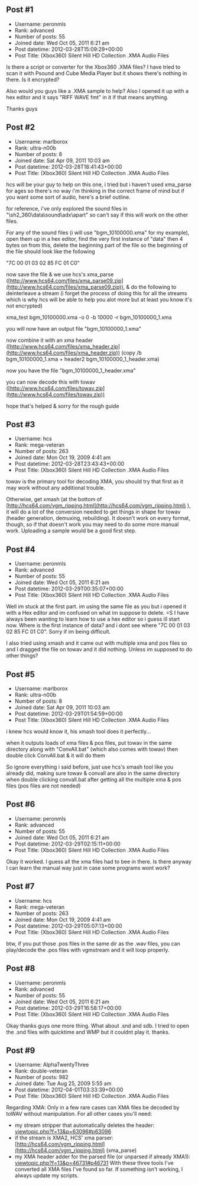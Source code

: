 ## Post #1
- Username: peronmls
- Rank: advanced
- Number of posts: 55
- Joined date: Wed Oct 05, 2011 6:21 am
- Post datetime: 2012-03-28T15:09:29+00:00
- Post Title: (Xbox360) Silent Hill HD Collection .XMA Audio Files

Is there a script or converter for the Xbox360 .XMA files? I have tried to scan it with Psound and Cube Media Player but it shows there's nothing in there. Is it encrypted?

Also would you guys like a .XMA sample to help? Also I opened it up with a hex editor and it says "RIFF WAVE fmt" in it if that means anything.

Thanks guys
## Post #2
- Username: marlborox
- Rank: ultra-n00b
- Number of posts: 8
- Joined date: Sat Apr 09, 2011 10:03 am
- Post datetime: 2012-03-28T18:41:43+00:00
- Post Title: (Xbox360) Silent Hill HD Collection .XMA Audio Files

hcs will be your guy to help on this one, i tried but i haven't used xma_parse for ages so there's no way i'm thinking in the correct frame of mind but if you want some sort of audio, here's a brief outline.

for reference, i've only explored the sound files in "\sh2_360\data\sound\adx\apart\" so can't say if this will work on the other files.

For any of the sound files (i will use "bgm_10100000.xma" for my example), open them up in a hex editor, find the very first instance of "data" then 4 bytes on from this, delete the beginning part of the file so the beginning of the file should look like the following

"7C 00 01 03 02 85 FC 01 C0"

now save the file & we use hcs's xma_parse ([http://www.hcs64.com/files/xma_parse09.zip](http://www.hcs64.com/files/xma_parse09.zip)), & do the following to deinterleave a stream (i forget the process of doing this for all the streams which is why hcs will be able to help you alot more but at least you know it's not encrypted)

xma_test bgm_10100000.xma -o 0 -b 10000 -r bgm_10100000_1.xma

you will now have an output file "bgm_10100000_1.xma"

now combine it with an xma header ([http://www.hcs64.com/files/xma_header.zip](http://www.hcs64.com/files/xma_header.zip))
(copy /b bgm_10100000_1.xma + header2 bgm_10100000_1_header.xma)

now you have the file "bgm_10100000_1_header.xma"

you can now decode this with towav  ([http://www.hcs64.com/files/towav.zip](http://www.hcs64.com/files/towav.zip))

hope that's helped & sorry for the rough guide
## Post #3
- Username: hcs
- Rank: mega-veteran
- Number of posts: 263
- Joined date: Mon Oct 19, 2009 4:41 am
- Post datetime: 2012-03-28T23:43:43+00:00
- Post Title: (Xbox360) Silent Hill HD Collection .XMA Audio Files

towav is the primary tool for decoding XMA, you should try that first as it may work without any additional trouble.

Otherwise, get xmash (at the bottom of [http://hcs64.com/vgm_ripping.html](http://hcs64.com/vgm_ripping.html) ), it will do a lot of the conversion needed to get things in shape for towav (header generation, demuxing, rebuilding).  It doesn't work on every format, though, so if that doesn't work you may need to do some more manual work.  Uploading a sample would be a good first step.
## Post #4
- Username: peronmls
- Rank: advanced
- Number of posts: 55
- Joined date: Wed Oct 05, 2011 6:21 am
- Post datetime: 2012-03-29T00:35:07+00:00
- Post Title: (Xbox360) Silent Hill HD Collection .XMA Audio Files

Well im stuck at the first part. im using the same file as you but i opened it with a Hex editor and im confused on what im suppose to delete. =S I have always been wanting to learn how to use a hex editor so i guess ill start now. Where is the first instance of data? and i dont see where "7C 00 01 03 02 85 FC 01 C0". Sorry if im being difficult.   

I also tried using xmash and it came out with multiple xma and pos files so and I dragged the file on towav and it did nothing. Unless im supposed to do other things?
## Post #5
- Username: marlborox
- Rank: ultra-n00b
- Number of posts: 8
- Joined date: Sat Apr 09, 2011 10:03 am
- Post datetime: 2012-03-29T01:54:59+00:00
- Post Title: (Xbox360) Silent Hill HD Collection .XMA Audio Files

i knew hcs would know it, his xmash tool does it perfectly...

when it outputs loads of xma files & pos files, put towav in the same directory along with "ConvAll.bat" (which also comes with towav) then double click ConvAll.bat & it will do them 

So ignore everything i said before, just use hcs's xmash tool like you already did, making sure towav & convall are also in the same directory when double clicking convall.bat after getting all the multiple xma & pos files (pos files are not needed)
## Post #6
- Username: peronmls
- Rank: advanced
- Number of posts: 55
- Joined date: Wed Oct 05, 2011 6:21 am
- Post datetime: 2012-03-29T02:15:11+00:00
- Post Title: (Xbox360) Silent Hill HD Collection .XMA Audio Files

Okay it worked. I guess all the xma files had to bee in there. Is there anyway I can learn the manual way just in case some programs wont work?
## Post #7
- Username: hcs
- Rank: mega-veteran
- Number of posts: 263
- Joined date: Mon Oct 19, 2009 4:41 am
- Post datetime: 2012-03-29T05:07:13+00:00
- Post Title: (Xbox360) Silent Hill HD Collection .XMA Audio Files

btw, if you put those .pos files in the same dir as the .wav files, you can play/decode the .pos files with vgmstream and it will loop properly.
## Post #8
- Username: peronmls
- Rank: advanced
- Number of posts: 55
- Joined date: Wed Oct 05, 2011 6:21 am
- Post datetime: 2012-03-29T16:58:17+00:00
- Post Title: (Xbox360) Silent Hill HD Collection .XMA Audio Files

Okay thanks guys one more thing. What about .snd and sdb. I tried to open the .snd files with quicktime and WMP but it couldnt play it. thanks.
## Post #9
- Username: AlphaTwentyThree
- Rank: double-veteran
- Number of posts: 982
- Joined date: Tue Aug 25, 2009 5:55 am
- Post datetime: 2012-04-01T03:33:39+00:00
- Post Title: (Xbox360) Silent Hill HD Collection .XMA Audio Files

Regarding XMA: Only in a few rare cases can XMA files be decoded by toWAV without manipulation.
For all other cases you'll need:
- my stream stripper that automatically deletes the header: [viewtopic.php?f=13&p=63096#p63096](http://forum.xentax.com/viewtopic.php?f=13&p=63096#p63096)
- if the stream is XMA2, HCS' xma parser: [http://hcs64.com/vgm_ripping.html](http://hcs64.com/vgm_ripping.html) (xma_parse)
- my XMA header adder for the parsed file (or unparsed if already XMA1): [viewtopic.php?f=13&p=46731#p46731](http://forum.xentax.com/viewtopic.php?f=13&p=46731#p46731)
With these three tools I've converted all XMA files I've found so far. If something isn't working, I always update my scripts.

